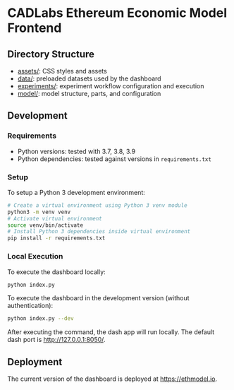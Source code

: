 # CADLabs Ethereum Economic Model Frontend

## Directory Structure
* [assets/](assets/): CSS styles and assets
* [data/](data/): preloaded datasets used by the dashboard
* [experiments/](experiments/): experiment workflow configuration and execution
* [model/](model/): model structure, parts, and configuration

## Development
### Requirements

* Python versions: tested with 3.7, 3.8, 3.9
* Python dependencies: tested against versions in `requirements.txt`

### Setup

To setup a Python 3 development environment:
```bash
# Create a virtual environment using Python 3 venv module
python3 -m venv venv
# Activate virtual environment
source venv/bin/activate
# Install Python 3 dependencies inside virtual environment
pip install -r requirements.txt
```

### Local Execution

To execute the dashboard locally:
```bash
python index.py
```
To execute the dashboard in the development version (without authentication):
```bash
python index.py --dev
```

After executing the command, the dash app will run locally. The default dash port is http://127.0.0.1:8050/.

## Deployment

The current version of the dashboard is deployed at https://ethmodel.io.
 
